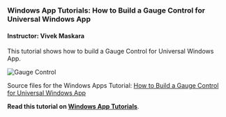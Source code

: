 ### Windows App Tutorials: How to Build a Gauge Control for Universal Windows App

#### Instructor: Vivek Maskara

This tutorial shows how to build a Gauge Control for Universal Windows App. 

![Gauge Control](http://windowsapptutorials.com/wp-content/uploads/2016/01/013116_1019_HowtoBuilda1.png)

Source files for the Windows Apps Tutorial: [How to Build a Gauge Control for Universal Windows App](http://windowsapptutorials.com/windows-10/ui-windows-10/how-to-build-a-gauge-control-for-universal-windows-app/)

**Read this tutorial on [Windows App Tutorials](https://windowsapptutorials.com)**.
